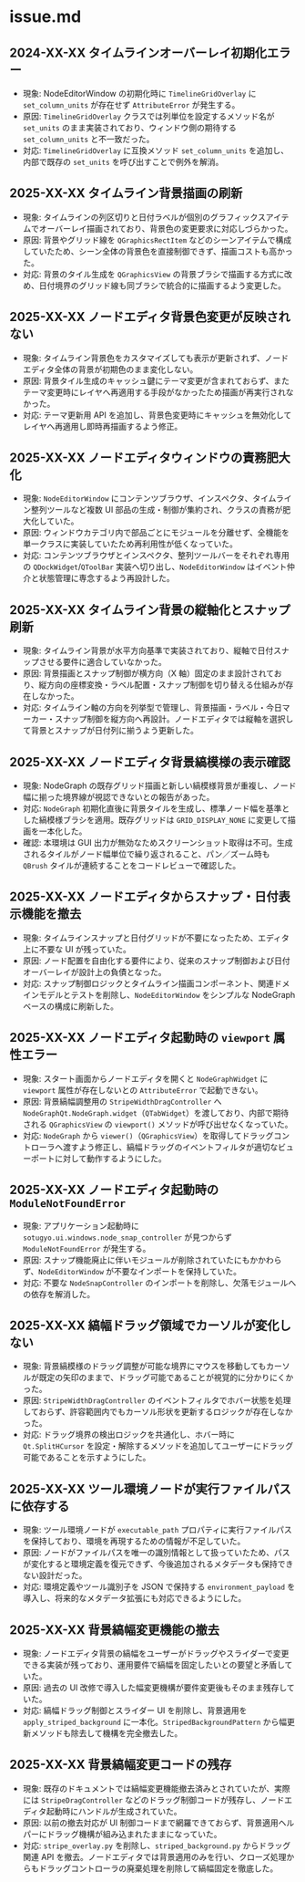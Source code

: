 # issue.md

## 2024-XX-XX タイムラインオーバーレイ初期化エラー
- 現象: NodeEditorWindow の初期化時に `TimelineGridOverlay` に `set_column_units` が存在せず `AttributeError` が発生する。
- 原因: `TimelineGridOverlay` クラスでは列単位を設定するメソッド名が `set_units` のまま実装されており、ウィンドウ側の期待する `set_column_units` と不一致だった。
- 対応: `TimelineGridOverlay` に互換メソッド `set_column_units` を追加し、内部で既存の `set_units` を呼び出すことで例外を解消。

## 2025-XX-XX タイムライン背景描画の刷新
- 現象: タイムラインの列区切りと日付ラベルが個別のグラフィックスアイテムでオーバーレイ描画されており、背景色の変更要求に対応しづらかった。
- 原因: 背景やグリッド線を `QGraphicsRectItem` などのシーンアイテムで構成していたため、シーン全体の背景色を直接制御できず、描画コストも高かった。
- 対応: 背景のタイル生成を `QGraphicsView` の背景ブラシで描画する方式に改め、日付境界のグリッド線も同ブラシで統合的に描画するよう変更した。

## 2025-XX-XX ノードエディタ背景色変更が反映されない
- 現象: タイムライン背景色をカスタマイズしても表示が更新されず、ノードエディタ全体の背景が初期色のまま変化しない。
- 原因: 背景タイル生成のキャッシュ鍵にテーマ変更が含まれておらず、またテーマ変更時にレイヤへ再適用する手段がなかったため描画が再実行されなかった。
- 対応: テーマ更新用 API を追加し、背景色変更時にキャッシュを無効化してレイヤへ再適用し即時再描画するよう修正。

## 2025-XX-XX ノードエディタウィンドウの責務肥大化
- 現象: `NodeEditorWindow` にコンテンツブラウザ、インスペクタ、タイムライン整列ツールなど複数 UI 部品の生成・制御が集約され、クラスの責務が肥大化していた。
- 原因: ウィンドウカテゴリ内で部品ごとにモジュールを分離せず、全機能を単一クラスに実装していたため再利用性が低くなっていた。
- 対応: コンテンツブラウザとインスペクタ、整列ツールバーをそれぞれ専用の `QDockWidget`/`QToolBar` 実装へ切り出し、`NodeEditorWindow` はイベント仲介と状態管理に専念するよう再設計した。

## 2025-XX-XX タイムライン背景の縦軸化とスナップ刷新
- 現象: タイムライン背景が水平方向基準で実装されており、縦軸で日付スナップさせる要件に適合していなかった。
- 原因: 背景描画とスナップ制御が横方向（X 軸）固定のまま設計されており、縦方向の座標変換・ラベル配置・スナップ制御を切り替える仕組みが存在しなかった。
- 対応: タイムライン軸の方向を列挙型で管理し、背景描画・ラベル・今日マーカー・スナップ制御を縦方向へ再設計。ノードエディタでは縦軸を選択して背景とスナップが日付列に揃うよう更新した。

## 2025-XX-XX ノードエディタ背景縞模様の表示確認
- 現象: NodeGraph の既存グリッド描画と新しい縞模様背景が重複し、ノード幅に揃った境界線が視認できないとの報告があった。
- 対応: `NodeGraph` 初期化直後に背景タイルを生成し、標準ノード幅を基準とした縞模様ブラシを適用。既存グリッドは `GRID_DISPLAY_NONE` に変更して描画を一本化した。
- 確認: 本環境は GUI 出力が無効なためスクリーンショット取得は不可。生成されるタイルがノード幅単位で繰り返されること、パン／ズーム時も `QBrush` タイルが連続することをコードレビューで確認した。

## 2025-XX-XX ノードエディタからスナップ・日付表示機能を撤去
- 現象: タイムラインスナップと日付グリッドが不要になったため、エディタ上に不要な UI が残っていた。
- 原因: ノード配置を自由化する要件により、従来のスナップ制御および日付オーバーレイが設計上の負債となった。
- 対応: スナップ制御ロジックとタイムライン描画コンポーネント、関連ドメインモデルとテストを削除し、`NodeEditorWindow` をシンプルな NodeGraph ベースの構成に刷新した。

## 2025-XX-XX ノードエディタ起動時の `viewport` 属性エラー
- 現象: スタート画面からノードエディタを開くと `NodeGraphWidget` に `viewport` 属性が存在しないとの `AttributeError` で起動できない。
- 原因: 背景縞幅調整用の `StripeWidthDragController` へ `NodeGraphQt.NodeGraph.widget`（`QTabWidget`）を渡しており、内部で期待される `QGraphicsView` の `viewport()` メソッドが呼び出せなくなっていた。
- 対応: `NodeGraph` から `viewer()`（`QGraphicsView`）を取得してドラッグコントローラへ渡すよう修正し、縞幅ドラッグのイベントフィルタが適切なビューポートに対して動作するようにした。

## 2025-XX-XX ノードエディタ起動時の `ModuleNotFoundError`
- 現象: アプリケーション起動時に `sotugyo.ui.windows.node_snap_controller` が見つからず `ModuleNotFoundError` が発生する。
- 原因: スナップ機能廃止に伴いモジュールが削除されていたにもかかわらず、`NodeEditorWindow` が不要なインポートを保持していた。
- 対応: 不要な `NodeSnapController` のインポートを削除し、欠落モジュールへの依存を解消した。

## 2025-XX-XX 縞幅ドラッグ領域でカーソルが変化しない
- 現象: 背景縞模様のドラッグ調整が可能な境界にマウスを移動してもカーソルが既定の矢印のままで、ドラッグ可能であることが視覚的に分かりにくかった。
- 原因: `StripeWidthDragController` のイベントフィルタでホバー状態を処理しておらず、許容範囲内でもカーソル形状を更新するロジックが存在しなかった。
- 対応: ドラッグ境界の検出ロジックを共通化し、ホバー時に `Qt.SplitHCursor` を設定・解除するメソッドを追加してユーザーにドラッグ可能であることを示すようにした。

## 2025-XX-XX ツール環境ノードが実行ファイルパスに依存する
- 現象: ツール環境ノードが `executable_path` プロパティに実行ファイルパスを保持しており、環境を再現するための情報が不足していた。
- 原因: ノードがファイルパスを唯一の識別情報として扱っていたため、パスが変化すると環境定義を復元できず、今後追加されるメタデータも保持できない設計だった。
- 対応: 環境定義やツール識別子を JSON で保持する `environment_payload` を導入し、将来的なメタデータ拡張にも対応できるようにした。

## 2025-XX-XX 背景縞幅変更機能の撤去
- 現象: ノードエディタ背景の縞幅をユーザーがドラッグやスライダーで変更できる実装が残っており、運用要件で縞幅を固定したいとの要望と矛盾していた。
- 原因: 過去の UI 改修で導入した幅変更機構が要件変更後もそのまま残存していた。
- 対応: 縞幅ドラッグ制御とスライダー UI を削除し、背景適用を `apply_striped_background` に一本化。`StripedBackgroundPattern` から幅更新メソッドも除去して機構を完全撤去した。

## 2025-XX-XX 背景縞幅変更コードの残存
- 現象: 既存のドキュメントでは縞幅変更機能撤去済みとされていたが、実際には `StripeDragController` などのドラッグ制御コードが残存し、ノードエディタ起動時にハンドルが生成されていた。
- 原因: 以前の撤去対応が UI 制御コードまで網羅できておらず、背景適用ヘルパーにドラッグ機構が組み込まれたままになっていた。
- 対応: `stripe_overlay.py` を削除し、`striped_background.py` からドラッグ関連 API を撤去。ノードエディタでは背景適用のみを行い、クローズ処理からもドラッグコントローラの廃棄処理を削除して縞幅固定を徹底した。
